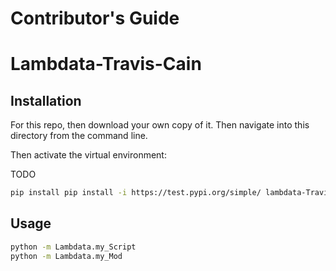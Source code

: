 # Contributor's Guide

# Lambdata-Travis-Cain

## Installation

For this repo, then download your own copy of it. Then navigate into this directory from the command line.

Then activate the virtual environment:

TODO

```sh
pip install pip install -i https://test.pypi.org/simple/ lambdata-Travis-Cain==1.1
```
## Usage

```sh
python -m Lambdata.my_Script
python -m Lambdata.my_Mod
```